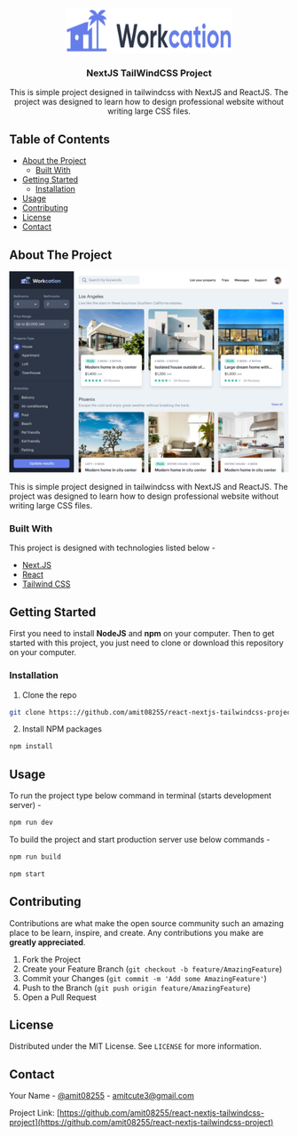 
<!-- PROJECT LOGO -->
<br />
<p align="center">
  <a href="https://github.com/othneildrew/Best-README-Template">
    <img src="static/logo.svg" alt="Logo" width="300px" height="80">
  </a>

  <h3 align="center">NextJS TailWindCSS Project</h3>

  <p align="center">
    This is simple project designed in tailwindcss with NextJS and ReactJS. The project was designed to learn how to design professional website without writing large CSS files.
    <br />
  </p>
</p>



<!-- TABLE OF CONTENTS -->
## Table of Contents

* [About the Project](#about-the-project)
  * [Built With](#built-with)
* [Getting Started](#getting-started)
  * [Installation](#installation)
* [Usage](#usage)
* [Contributing](#contributing)
* [License](#license)
* [Contact](#contact)


<!-- ABOUT THE PROJECT -->
## About The Project

[![Product Name Screen Shot][product-screenshot]](https://twitter.com/amit08255)

This is simple project designed in tailwindcss with NextJS and ReactJS. The project was designed to learn how to design professional website without writing large CSS files.

### Built With
This project is designed with technologies listed below - 
* [Next.JS](https://nextjs.org)
* [React](https://reactjs.org)
* [Tailwind CSS](https://tailwindcss.com)



<!-- GETTING STARTED -->
## Getting Started

First you need to install **NodeJS** and **npm** on your computer.
Then to get started with this project, you just need to clone or download this repository on your computer.


### Installation

1. Clone the repo
```sh
git clone https:://github.com/amit08255/react-nextjs-tailwindcss-project.git
```
2. Install NPM packages
```sh
npm install
```



<!-- USAGE EXAMPLES -->
## Usage

To run the project type below command in terminal (starts development server) -
```sh
npm run dev
```

To build the project and start production server use below commands -
```sh
npm run build
```

```sh
npm start
```



<!-- CONTRIBUTING -->
## Contributing

Contributions are what make the open source community such an amazing place to be learn, inspire, and create. Any contributions you make are **greatly appreciated**.

1. Fork the Project
2. Create your Feature Branch (`git checkout -b feature/AmazingFeature`)
3. Commit your Changes (`git commit -m 'Add some AmazingFeature'`)
4. Push to the Branch (`git push origin feature/AmazingFeature`)
5. Open a Pull Request



<!-- LICENSE -->
## License

Distributed under the MIT License. See `LICENSE` for more information.



<!-- CONTACT -->
## Contact

Your Name - [@amit08255](https://twitter.com/amit08255) - amitcute3@gmail.com

Project Link: [https://github.com/amit08255/react-nextjs-tailwindcss-project](https://github.com/amit08255/react-nextjs-tailwindcss-project)



<!-- MARKDOWN LINKS & IMAGES -->
<!-- https://www.markdownguide.org/basic-syntax/#reference-style-links -->
[product-screenshot]: static/screenshot.jpg

